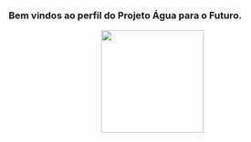 ### Bem vindos ao perfil do Projeto Água para o Futuro.

<div align="center">
  <a href="https://github.com/aguaparaofuturo">
  <img height="180em" src="https://github-readme-stats.vercel.app/api?username=aguaparaofuturo&show_icons=true&include_all_commits=true&count_private=true"/>
</div>

